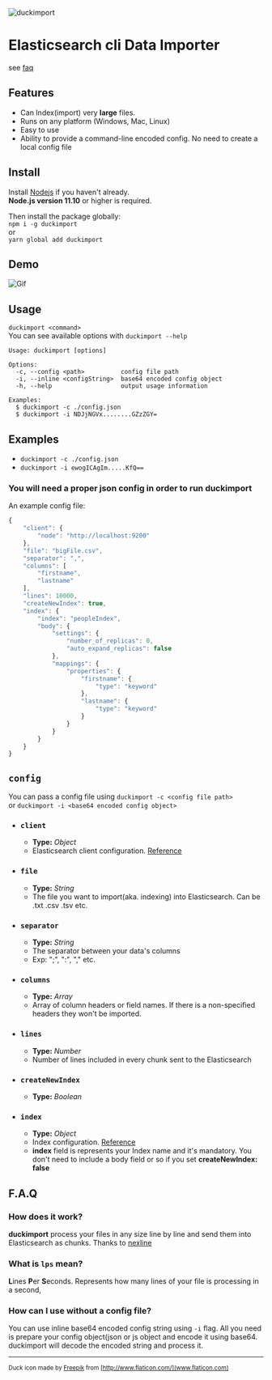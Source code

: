 ![duckimport](https://raw.githubusercontent.com/ofarukcaki/duckimport/master/assets/logo-text.png?token=AFZ3AYHQOYIIK3NASHVVVEK5TXQSY)

# Elasticsearch cli Data Importer 
see [faq](#faq)
## Features
- Can Index(import) very **large** files.
- Runs on any platform (Windows, Mac, Linux)
- Easy to use
- Ability to provide a command-line encoded config. No need to create a local config file

## Install
Install [Nodejs](https://nodejs.org) if you haven't already.    
**Node.js version 11.10** or higher is required. 

Then install the package globally:  
 `npm i -g duckimport`  
or  
`yarn global add duckimport`      

## Demo
![Gif](https://raw.githubusercontent.com/ofarukcaki/duckimport/master/assets/demo.gif)

## Usage

`duckimport <command>`  
You can see available options with `duckimport --help`  
```
Usage: duckimport [options]

Options:
  -c, --config <path>          config file path
  -i, --inline <configString>  base64 encoded config object
  -h, --help                   output usage information

Examples:
  $ duckimport -c ./config.json
  $ duckimport -i NDJjNGVx........GZzZGY=
```     

## Examples
- `duckimport -c ./config.json`   
- `duckimport -i ewogICAgIm.....KfQ==`

### You will need a proper json config in order to run **duckimport**    
An example config file:
```javascript
{
    "client": {
        "node": "http://localhost:9200"
    },
    "file": "bigFile.csv",
    "separator": ",",
    "columns": [
        "firstname",
        "lastname"
    ],
    "lines": 10000,
    "createNewIndex": true,
    "index": {
        "index": "peopleIndex",
        "body": {
            "settings": {
                "number_of_replicas": 0,
                "auto_expand_replicas": false
            },
            "mappings": {
                "properties": {
                    "firstname": {
                        "type": "keyword"
                    },
                    "lastname": {
                        "type": "keyword"
                    }
                }
            }
        }
    }
}
```


## `config`

 You can pass a config file using `duckimport -c <config file path>`    
 or
 `duckimport -i <base64 encoded config object>`
- ### `client`
    - **Type:** *Object*
    - Elasticsearch client configuration. [Reference](https://www.elastic.co/guide/en/elasticsearch/client/javascript-api/current/client-configuration.html)
- ### `file`
    - **Type:** *String*
    - The file you want to import(aka. indexing) into Elasticsearch. Can be .txt .csv .tsv etc.
- ### `separator`
    - **Type:** *String*
    - The separator between your data's columns
    - Exp: ";",  ":",  "," etc.
- ### `columns`
    - **Type:** *Array*
    - Array of column headers or field names. If there is a non-specified headers they won't be imported.
- ### `lines`
    - **Type:** *Number*
    - Number of lines included in every chunk sent to the Elasticsearch
- ### `createNewIndex`
    - **Type:** *Boolean*
- ### `index`
    - **Type:** *Object*
    - Index configuration. [Reference](https://www.elastic.co/guide/en/elasticsearch/client/javascript-api/current/api-reference.html#_indices_create)
    - **index** field is represents your Index name and it's mandatory. You don't need to include a body field or so if you set **createNewIndex: false**      


## F.A.Q
### How does it work?
**duckimport** process your files in any size line by line and send them into Elasticsearch as chunks. Thanks to [nexline](https://github.com/sharpart555/nexline)
### What is `lps` mean?
**L**ines **P**er **S**econds. Represents how many lines of your file is processing in a second,
### How can I use without a config file?
You can use inline base64 encoded config string using `-i` flag. All you need is prepare your config object(json or js object and encode it using base64. duckimport will decode the encoded string and process it.


---  
<sup>Duck icon made by [Freepik](https://www.freepik.com/home) from [http://www.flaticon.com/](www.flaticon.com)</sup>
